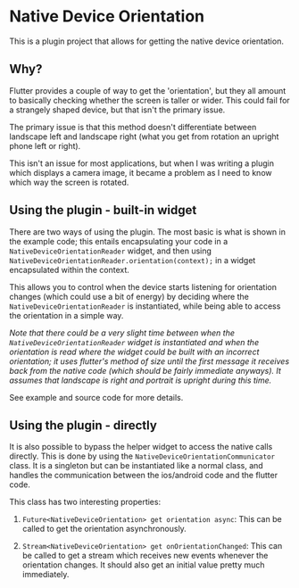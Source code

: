 # Native Device Orientation

This is a plugin project that allows for getting the native device orientation.

## Why?

Flutter provides a couple of way to get the 'orientation', but they all amount
to basically checking whether the screen is taller or wider. This could fail for
a strangely shaped device, but that isn't the primary issue. 

The primary issue is that this method doesn't differentiate between landscape left and
landscape right (what you get from rotation an upright phone left or right).

This isn't an issue for most applications, but when I was writing a plugin which displays
a camera image, it became a problem as I need to know which way the screen is rotated.

## Using the plugin - built-in widget 

There are two ways of using the plugin. The most basic is what is shown in the example code;
 this entails encapsulating your code in a `NativeDeviceOrientationReader` widget, and then
 using `NativeDeviceOrientationReader.orientation(context);` in a widget encapsulated
 within the context.

This allows you to control when the device starts listening for orientation changes (which could
use a bit of energy) by deciding where the `NativeDeviceOrientationReader` is instantiated,
while being able to access the orientation in a simple way.


_Note that there could be a very slight time between when the `NativeDeviceOrientationReader` widget 
is instantiated and when the orientation is read where the widget could be built with an incorrect
orientation; it uses flutter's method of size until the first message it receives
back from the native code (which should be fairly immediate anyways). It
assumes that landscape is right and portrait is upright during this time._

See example and source code for more details.

## Using the plugin - directly

It is also possible to bypass the helper widget to access the native calls directly.
This is done by using the `NativeDeviceOrientationCommunicator` class. It is a singleton
but can be instantiated like a normal class, and handles the communication between the 
ios/android code and the flutter code.

This class has two interesting properties:

1. `Future<NativeDeviceOrientation> get orientation async`:
This can be called to get the orientation asynchronously.

1. `Stream<NativeDeviceOrientation> get onOrientationChanged`:
This can be called to get a stream which receives new events whenever the 
orientation changes. It should also get an initial value pretty much
immediately.